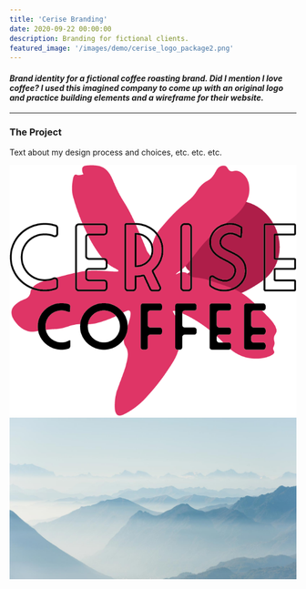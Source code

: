 ```yaml
---
title: 'Cerise Branding'
date: 2020-09-22 00:00:00
description: Branding for fictional clients.
featured_image: '/images/demo/cerise_logo_package2.png'
---
```

#### <i> Brand identity for a fictional coffee roasting brand. Did I mention I love coffee? I used this imagined company to come up with an original logo and practice building elements and a wireframe for their website. </i>

---

### The Project

Text about my design process and choices, etc. etc. etc. 

<div class="gallery" data-columns="3">
	<img src="/images/cerise_logo-cherry.png">
	<img src="/images/demo/demo-landscape-2.jpg">
</div>
